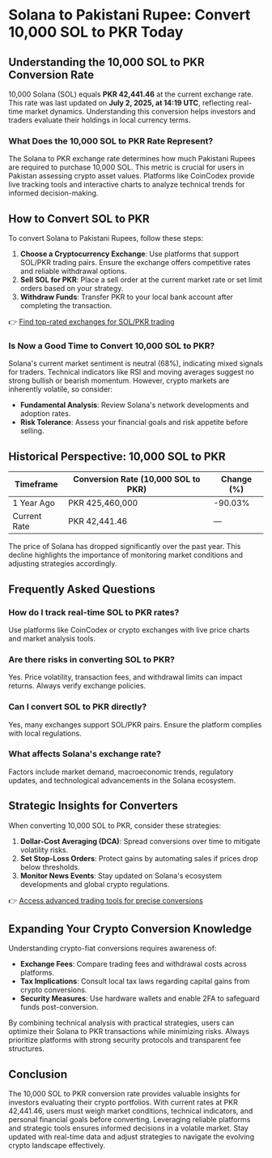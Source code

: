 # Solana to Pakistani Rupee: Convert 10,000 SOL to PKR Today

## Understanding the 10,000 SOL to PKR Conversion Rate

10,000 Solana (SOL) equals **PKR 42,441.46** at the current exchange rate. This rate was last updated on **July 2, 2025, at 14:19 UTC**, reflecting real-time market dynamics. Understanding this conversion helps investors and traders evaluate their holdings in local currency terms.

### What Does the 10,000 SOL to PKR Rate Represent?

The Solana to PKR exchange rate determines how much Pakistani Rupees are required to purchase 10,000 SOL. This metric is crucial for users in Pakistan assessing crypto asset values. Platforms like CoinCodex provide live tracking tools and interactive charts to analyze technical trends for informed decision-making.

## How to Convert SOL to PKR

To convert Solana to Pakistani Rupees, follow these steps:

1. **Choose a Cryptocurrency Exchange**: Use platforms that support SOL/PKR trading pairs. Ensure the exchange offers competitive rates and reliable withdrawal options.
2. **Sell SOL for PKR**: Place a sell order at the current market rate or set limit orders based on your strategy.
3. **Withdraw Funds**: Transfer PKR to your local bank account after completing the transaction.

👉 [Find top-rated exchanges for SOL/PKR trading](https://bit.ly/okx-bonus)

### Is Now a Good Time to Convert 10,000 SOL to PKR?

Solana's current market sentiment is neutral (68%), indicating mixed signals for traders. Technical indicators like RSI and moving averages suggest no strong bullish or bearish momentum. However, crypto markets are inherently volatile, so consider:

- **Fundamental Analysis**: Review Solana's network developments and adoption rates.
- **Risk Tolerance**: Assess your financial goals and risk appetite before selling.

## Historical Perspective: 10,000 SOL to PKR

| Timeframe        | Conversion Rate (10,000 SOL to PKR) | Change (%) |
|------------------|-------------------------------------|------------|
| 1 Year Ago       | PKR 425,460,000                     | -90.03%    |
| Current Rate     | PKR 42,441.46                       | —          |

The price of Solana has dropped significantly over the past year. This decline highlights the importance of monitoring market conditions and adjusting strategies accordingly.

## Frequently Asked Questions

### **How do I track real-time SOL to PKR rates?**
Use platforms like CoinCodex or crypto exchanges with live price charts and market analysis tools.

### **Are there risks in converting SOL to PKR?**
Yes. Price volatility, transaction fees, and withdrawal limits can impact returns. Always verify exchange policies.

### **Can I convert SOL to PKR directly?**
Yes, many exchanges support SOL/PKR pairs. Ensure the platform complies with local regulations.

### **What affects Solana's exchange rate?**
Factors include market demand, macroeconomic trends, regulatory updates, and technological advancements in the Solana ecosystem.

## Strategic Insights for Converters

When converting 10,000 SOL to PKR, consider these strategies:

1. **Dollar-Cost Averaging (DCA)**: Spread conversions over time to mitigate volatility risks.
2. **Set Stop-Loss Orders**: Protect gains by automating sales if prices drop below thresholds.
3. **Monitor News Events**: Stay updated on Solana's ecosystem developments and global crypto regulations.

👉 [Access advanced trading tools for precise conversions](https://bit.ly/okx-bonus)

## Expanding Your Crypto Conversion Knowledge

Understanding crypto-fiat conversions requires awareness of:

- **Exchange Fees**: Compare trading fees and withdrawal costs across platforms.
- **Tax Implications**: Consult local tax laws regarding capital gains from crypto conversions.
- **Security Measures**: Use hardware wallets and enable 2FA to safeguard funds post-conversion.

By combining technical analysis with practical strategies, users can optimize their Solana to PKR transactions while minimizing risks. Always prioritize platforms with strong security protocols and transparent fee structures.

## Conclusion

The 10,000 SOL to PKR conversion rate provides valuable insights for investors evaluating their crypto portfolios. With current rates at PKR 42,441.46, users must weigh market conditions, technical indicators, and personal financial goals before converting. Leveraging reliable platforms and strategic tools ensures informed decisions in a volatile market. Stay updated with real-time data and adjust strategies to navigate the evolving crypto landscape effectively.